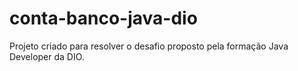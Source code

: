# conta-banco-java-dio
Projeto criado para resolver o desafio proposto pela formação Java Developer da DIO.

